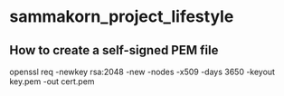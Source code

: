 # sammakorn_project_lifestyle

## How to create a self-signed PEM file
openssl req -newkey rsa:2048 -new -nodes -x509 -days 3650 -keyout key.pem -out cert.pem

